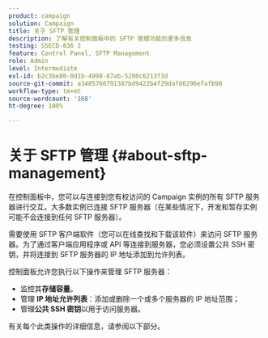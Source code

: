 ```yaml
---
product: campaign
solution: Campaign
title: 关于 SFTP 管理
description: 了解有关控制面板中的 SFTP 管理功能的更多信息
testing: SSECD-836 2
feature: Control Panel, SFTP Management
role: Admin
level: Intermediate
exl-id: b2c3be80-0d1b-4998-87ab-5280c6213f3d
source-git-commit: a3485766791387bd9422b4f29daf86296efafb98
workflow-type: tm+mt
source-wordcount: '168'
ht-degree: 100%

---
```


# 关于 SFTP 管理 {#about-sftp-management}

在控制面板中，您可以与连接到您有权访问的 Campaign 实例的所有 SFTP 服务器进行交互。大多数实例已连接 SFTP 服务器（在某些情况下，开发和暂存实例可能不会连接到任何 SFTP 服务器）。

需要使用 SFTP 客户端软件（您可以在线查找和下载该软件）来访问 SFTP 服务器。为了通过客户端应用程序或 API 等连接到服务器，您必须设置公共 SSH 密钥，并将连接到 SFTP 服务器的 IP 地址添加到允许列表。

控制面板允许您执行以下操作来管理 SFTP 服务器：

* 监控其&#x200B;**存储容量**。
* 管理 **IP 地址允许列表**：添加或删除一个或多个服务器的 IP 地址范围；
* 管理&#x200B;**公共 SSH 密钥**&#x200B;以用于访问服务器。

有关每个此类操作的详细信息，请参阅以下部分。
